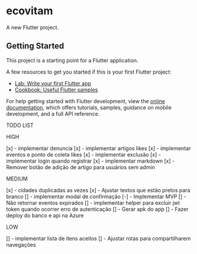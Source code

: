 # ecovitam

A new Flutter project.

## Getting Started

This project is a starting point for a Flutter application.

A few resources to get you started if this is your first Flutter project:

- [Lab: Write your first Flutter app](https://docs.flutter.dev/get-started/codelab)
- [Cookbook: Useful Flutter samples](https://docs.flutter.dev/cookbook)

For help getting started with Flutter development, view the
[online documentation](https://docs.flutter.dev/), which offers tutorials,
samples, guidance on mobile development, and a full API reference.

TODO LIST

HIGH

[x] - implementar denuncia
[x] - implementar artigos likes
[x] - implementar eventos e ponto de coleta likes
[x] - implementar exclusão
[x] - implementar login quando registrar
[x] - implementar markdown
[x] - Remover botão de adição de artigo para usuários sem admin

MEDIUM

[x] - cidades duplicadas as vezes
[x] - Ajustar textos que estão pretos para branco
[] - implementar modal de confirmação
[-] - Implementar MVP
[] - Não retornar eventos expirados
[] - implementar helper para excluir jwt token quando ocorrer erro de autenticação
[] - Gerar apk do app
[] - Fazer deploy do banco e api na Azure

LOW

[] - implementar lista de itens aceitos
[] - Ajustar rotas para compartilharem navegações
